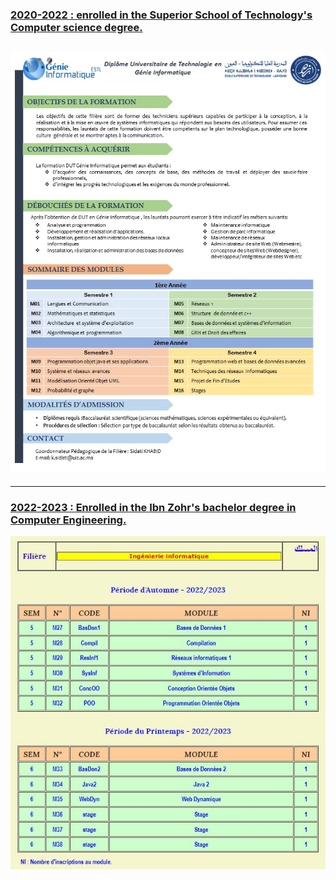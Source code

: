 ### <a href="http://w2.estl.ac.ma/genie-informatique" target="_blank">2020-2022 : enrolled in the Superior School of Technology's Computer science degree.</a>

## ![Technical Sheet](Technical-Sheet-DUT.jpg)

---

### <a href="https://www.uiz.ac.ma/node/137" target="_blank">2022-2023 : Enrolled in the Ibn Zohr's bachelor degree in Computer Engineering.</a>

![Technical Sheet](Technical-Sheet-BA.jfif)
